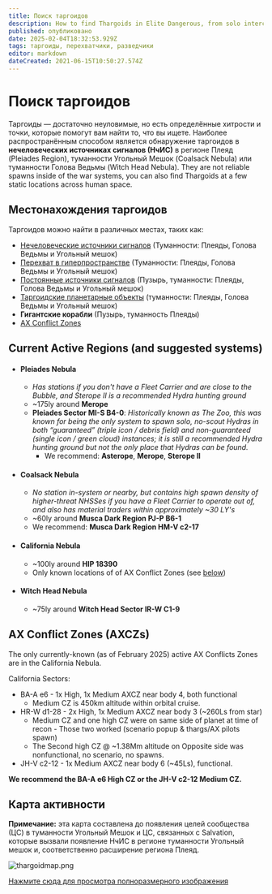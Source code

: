 ```yaml
---
title: Поиск таргоидов
description: How to find Thargoids in Elite Dangerous, from solo interceptors to AX Conflict zones and everything in between
published: опубликовано
date: 2025-02-04T18:32:53.929Z
tags: таргоиды, перехватчики, разведчики
editor: markdown
dateCreated: 2021-06-15T10:50:27.574Z
---
```


# Поиск таргоидов
Таргоиды — достаточно неуловимые, но есть определённые хитрости и точки, которые помогут вам найти то, что вы ищете. Наиболее распространённым способом является обнаружение таргоидов в **нечеловеческих источниках сигналов (НчИС)** в регионе Плеяд (Pleiades Region), туманности Угольный Мешок (Coalsack Nebula) или туманности Голова Ведьмы (Witch Head Nebula). They are not reliable spawns inside of the war systems, you can also find Thargoids at a few static locations across human space.

## Местонахождения таргоидов

Таргоидов можно найти в различных местах, таких как:
- [Нечеловеческие источники сигналов](/en/nhss) (Туманности: Плеяды, Голова Ведьмы и Угольный мешок)
- [Перехват в гиперпространстве](/en/hyperdictions) (Туманности: Плеяды, Голова Ведьмы и Угольный мешок)
- [Постоянные источники сигналов](/en/static-signals) (Пузырь, туманности: Плеяды, Голова Ведьмы и Угольный мешок)
- [Таргоидские планетарные объекты](https://canonn.science/codex/the-unknown-structure/?highlight=structure) (туманности: Плеяды, Голова Ведьмы и Угольный мешок)
- **Гигантские корабли** (Пузырь, туманность Плеяды)
- [AX Conflict Zones](/en/finding-thargoids#ax-conflict-zones-axczs)

## Current Active Regions (and suggested systems)
- #### **Pleiades Nebula**
  - *Has stations if you don't have a Fleet Carrier and are close to the Bubble, and Sterope II is a recommended Hydra hunting ground*
  - ~175ly around **Merope**
  - **Pleiades Sector MI-S B4-0**: *Historically known as The Zoo, this was known for being the only system to spawn solo, no-scout Hydras in both “guaranteed” (triple icon / debris field) and non-guaranteed (single icon / green cloud) instances; it is still a recommended Hydra hunting ground but not the only place that Hydras can be found.*
    - We recommend: **Asterope**, **Merope**, **Sterope II**
- #### **Coalsack Nebula**
  - *No station in-system or nearby, but contains high spawn density of higher-threat NHSSes if you have a Fleet Carrier to operate out of, and also has material traders within approximately ~30 LY's*
  - ~60ly around **Musca Dark Region PJ-P B6-1**
  - We recommend: **Musca Dark Region HM-V c2-17**
- #### **California Nebula**
    - ~100ly around **HIP 18390**
  - Only known locations of of AX Conflict Zones (see [below](/en/finding-thargoids#ax-conflict-zones-axczs))
- #### **Witch Head Nebula**
    - ~75ly around **Witch Head Sector IR-W C1-9**

## AX Conflict Zones (AXCZs)

The only currently-known (as of February 2025) active AX Conflicts Zones are in the California Nebula.

California Sectors:
- BA-A e6 - 1x High, 1x Medium AXCZ near body 4, both functional
    - Medium CZ is 450km altitude within orbital cruise.
- HR-W d1-28 - 2x High, 1x Medium AXCZ near body 3 (~260Ls from star)
    - Medium CZ and one high CZ were on same side of planet at time of recon - Those two worked (scenario popup & thargs/AX pilots spawn)
  - The Second high CZ @ ~1.38Mm altitude on Opposite side was nonfunctional, no scenario, no spawns.
- JH-V c2-12 - 1x Medium AXCZ near body 6 (~45Ls), functional.

**We recommend the BA-A e6 High CZ or the JH-V c2-12 Medium CZ.**

## Карта активности
**Примечание:** эта карта составлена до появления целей сообщества (ЦС) в туманности Угольный Мешок и ЦС, связанных с Salvation, которые вызвали появление НчИС в регионе туманности Угольный мешок и, соответственно расширение региона Плеяд.

![thargoidmap.png](/img/thargoidmap.png)

[Нажмите сюда для просмотра полноразмерного изображения](https://cdn.discordapp.com/attachments/625989888432537611/854310144946208808/Thargoid_Activity_Map_v0.5.png)
